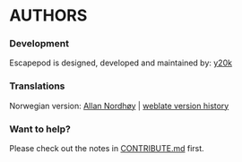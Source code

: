 AUTHORS
=======

### Development
Escapepod is designed, developed and maintained by: [y20k](https://github.com/y20k)

### Translations
Norwegian version: [Allan Nordhøy](https://hosted.weblate.org/user/kingu/) | [weblate version history](https://hosted.weblate.org/changes/?lang=nb_NO&project=escapepod)

### Want to help?
Please check out the notes in [CONTRIBUTE.md](https://github.com/y20k/escapepod/blob/master/CONTRIBUTE.md) first.